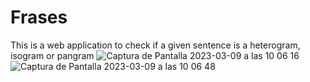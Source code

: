 # Frases
This is a web application to check if a given sentence is a heterogram, isogram or pangram
![Captura de Pantalla 2023-03-09 a las 10 06 16](https://user-images.githubusercontent.com/121671203/223973760-8226f71e-3002-426c-8c3c-8b6c110741c9.png)
![Captura de Pantalla 2023-03-09 a las 10 06 48](https://user-images.githubusercontent.com/121671203/223973778-47a716eb-fb08-444a-9e1b-3c5342d8a08e.png)
